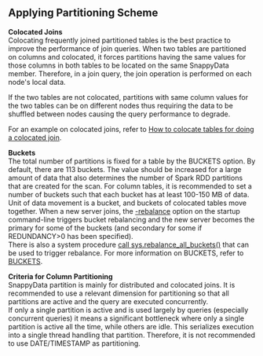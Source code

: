 <a id="partition-scheme"></a>
## Applying Partitioning Scheme

<a id="collocated-joins"></a>
**Colocated Joins**</br>
Colocating frequently joined partitioned tables is the best practice to improve the performance of join queries. When two tables are partitioned on columns and colocated, it forces partitions having the same values for those columns in both tables to be located on the same SnappyData member. Therefore, in a join query, the join operation is performed on each node's  local data. 

If the two tables are not colocated, partitions with same column values for the two tables can be on different nodes thus requiring the data to be shuffled between nodes causing the query performance to degrade.

For an example on colocated joins, refer to [How to colocate tables for doing a colocated join](../../howto.md#how-to-perform-a-collocated-join).

<a id="buckets"></a>
**Buckets**</br>
The total number of partitions is fixed for a table by the BUCKETS option. By default, there are 113 buckets. The value should be increased for a large amount of data that also determines the number of Spark RDD partitions that are created for the scan. For column tables, it is recommended to set a number of buckets such that each bucket has at least 100-150 MB of data.</br>
Unit of data movement is a bucket, and buckets of colocated tables move together. When a new server joins, the  [-rebalance](../../configuring_cluster/property_description.md#rebalance) option on the startup command-line triggers bucket rebalancing and the new server becomes the primary for some of the buckets (and secondary for some if REDUNDANCY>0 has been specified). </br>
There is also a system procedure [call sys.rebalance_all_buckets()](../../reference/inbuilt_system_procedures/rebalance-all-buckets.md#sysrebalance_all_buckets) that can be used to trigger rebalance.
For more information on BUCKETS, refer to [BUCKETS](../setting_up_cluster/important_setting.md#buckets).

<a id="dimension"></a>
**Criteria for Column Partitioning**</br>
SnappyData partition is mainly for distributed and colocated joins. It is recommended to use a relevant dimension for partitioning so that all partitions are active and the query are executed concurrently.</br>
If only a single partition is active and is used largely by queries (especially concurrent queries) it means a significant bottleneck where only a single partition is active all the time, while others are idle. This serializes execution into a single thread handling that partition. Therefore, it is not recommended to use DATE/TIMESTAMP as partitioning.

